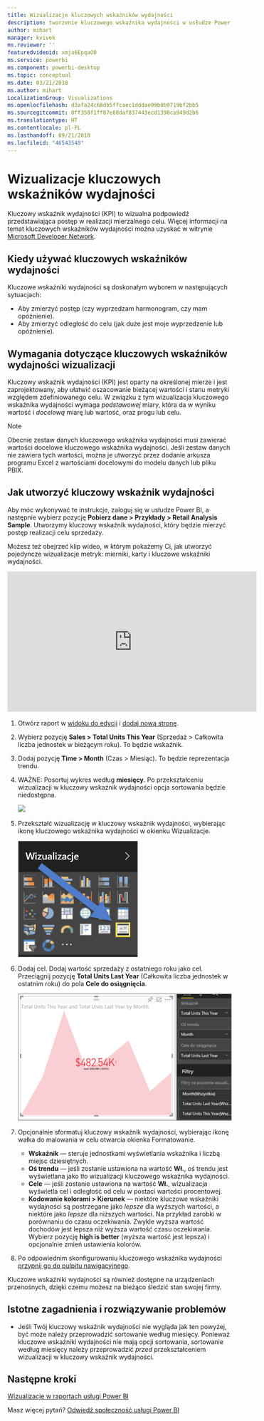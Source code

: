 ```yaml
---
title: Wizualizacje kluczowych wskaźników wydajności
description: tworzenie kluczowego wskaźnika wydajności w usłudze Power BI i programie Power BI Desktop
author: mihart
manager: kvivek
ms.reviewer: ''
featuredvideoid: xmja6EpqaO0
ms.service: powerbi
ms.component: powerbi-desktop
ms.topic: conceptual
ms.date: 03/21/2018
ms.author: mihart
LocalizationGroup: Visualizations
ms.openlocfilehash: d3afa24c68db5ffcaec1dddae09b0b9719bf2bb5
ms.sourcegitcommit: 0ff358f1ff87e88daf837443ecd1398ca949d2b6
ms.translationtype: HT
ms.contentlocale: pl-PL
ms.lasthandoff: 09/21/2018
ms.locfileid: "46543548"
---
```

# <a name="kpi-visuals"></a>Wizualizacje kluczowych wskaźników wydajności
Kluczowy wskaźnik wydajności (KPI) to wizualna podpowiedź przedstawiająca postęp w realizacji mierzalnego celu. Więcej informacji na temat kluczowych wskaźników wydajności można uzyskać w witrynie [Microsoft Developer Network](https://msdn.microsoft.com/library/hh272050).

## <a name="when-to-use-a-kpi"></a>Kiedy używać kluczowych wskaźników wydajności
Kluczowe wskaźniki wydajności są doskonałym wyborem w następujących sytuacjach:

* Aby zmierzyć postęp (czy wyprzedzam harmonogram, czy mam opóźnienie).
* Aby zmierzyć odległość do celu (jak duże jest moje wyprzedzenie lub opóźnienie).   

## <a name="kpi-visual-requirements"></a>Wymagania dotyczące kluczowych wskaźników wydajności wizualizacji
Kluczowy wskaźnik wydajności (KPI) jest oparty na określonej mierze i jest zaprojektowany, aby ułatwić oszacowanie bieżącej wartości i stanu metryki względem zdefiniowanego celu. W związku z tym wizualizacja kluczowego wskaźnika wydajności wymaga *podstawowej* miary, która da w wyniku wartość i *docelową* miarę lub wartość, oraz progu lub celu.

> [!NOTE]
> Obecnie zestaw danych kluczowego wskaźnika wydajności musi zawierać wartości docelowe kluczowego wskaźnika wydajności. Jeśli zestaw danych nie zawiera tych wartości, można je utworzyć przez dodanie arkusza programu Excel z wartościami docelowymi do modelu danych lub pliku PBIX.
> 
> 

## <a name="how-to-create-a-kpi"></a>Jak utworzyć kluczowy wskaźnik wydajności
Aby móc wykonywać te instrukcje, zaloguj się w usłudze Power BI, a następnie wybierz pozycję **Pobierz dane > Przykłady > Retail Analysis Sample**. Utworzymy kluczowy wskaźnik wydajności, który będzie mierzyć postęp realizacji celu sprzedaży.

Możesz też obejrzeć klip wideo, w którym pokażemy Ci, jak utworzyć pojedyncze wizualizacje metryk: mierniki, karty i kluczowe wskaźniki wydajności.

<iframe width="560" height="315" src="https://www.youtube.com/embed/xmja6EpqaO0?list=PL1N57mwBHtN0JFoKSR0n-tBkUJHeMP2cP" frameborder="0" allowfullscreen></iframe>

1. Otwórz raport w [widoku do edycji](../consumer/end-user-reading-view.md) i [dodaj nową stronę](../power-bi-report-add-page.md).    
2. Wybierz pozycję **Sales > Total Units This Year** (Sprzedaż > Całkowita liczba jednostek w bieżącym roku).  To będzie wskaźnik.
3. Dodaj pozycję **Time > Month** (Czas > Miesiąc).  To będzie reprezentacja trendu.
4. WAŻNE: Posortuj wykres według **miesięcy**. Po przekształceniu wizualizacji w kluczowy wskaźnik wydajności opcja sortowania będzie niedostępna.

    ![](media/power-bi-visualization-kpi/power-bi-sort-by-month.png)
5. Przekształć wizualizację w kluczowy wskaźnik wydajności, wybierając ikonę kluczowego wskaźnika wydajności w okienku Wizualizacje.
   
    ![](media/power-bi-visualization-kpi/power-bi-kpi-icon.png)
6. Dodaj cel. Dodaj wartość sprzedaży z ostatniego roku jako cel. Przeciągnij pozycję **Total Units Last Year** (Całkowita liczba jednostek w ostatnim roku) do pola **Cele do osiągnięcia**.
   
    ![](media/power-bi-visualization-kpi/power-bi-kpi.png)
7. Opcjonalnie sformatuj kluczowy wskaźnik wydajności, wybierając ikonę wałka do malowania w celu otwarcia okienka Formatowanie.
   
   * **Wskaźnik** — steruje jednostkami wyświetlania wskaźnika i liczbą miejsc dziesiętnych.
   * **Oś trendu** — jeśli zostanie ustawiona na wartość **Wł.**, oś trendu jest wyświetlana jako tło wizualizacji kluczowego wskaźnika wydajności.  
   * **Cele** — jeśli zostanie ustawiona na wartość **Wł.**, wizualizacja wyświetla cel i odległość od celu w postaci wartości procentowej.
   * **Kodowanie kolorami > Kierunek** — niektóre kluczowe wskaźniki wydajności są postrzegane jako *lepsze* dla wyższych wartości, a niektóre jako *lepsze* dla niższych wartości. Na przykład zarobki w porównaniu do czasu oczekiwania. Zwykle wyższa wartość dochodów jest lepsza niż wyższa wartość czasu oczekiwania. Wybierz pozycję **high is better** (wyższa wartość jest lepsza) i opcjonalnie zmień ustawienia kolorów.

1. Po odpowiednim skonfigurowaniu kluczowego wskaźnika wydajności [przypnij go do pulpitu nawigacyjnego](../service-dashboard-pin-tile-from-report.md).

Kluczowe wskaźniki wydajności są również dostępne na urządzeniach przenośnych, dzięki czemu możesz na bieżąco śledzić stan swojej firmy.

## <a name="considerations-and-troubleshooting"></a>Istotne zagadnienia i rozwiązywanie problemów
* Jeśli Twój kluczowy wskaźnik wydajności nie wygląda jak ten powyżej, być może należy przeprowadzić sortowanie według miesięcy. Ponieważ kluczowe wskaźniki wydajności nie mają opcji sortowania, sortowanie według miesięcy należy przeprowadzić *przed* przekształceniem wizualizacji w kluczowy wskaźnik wydajności.

## <a name="next-steps"></a>Następne kroki

[Wizualizacje w raportach usługi Power BI](power-bi-report-visualizations.md)

Masz więcej pytań? [Odwiedź społeczność usługi Power BI](http://community.powerbi.com/)

